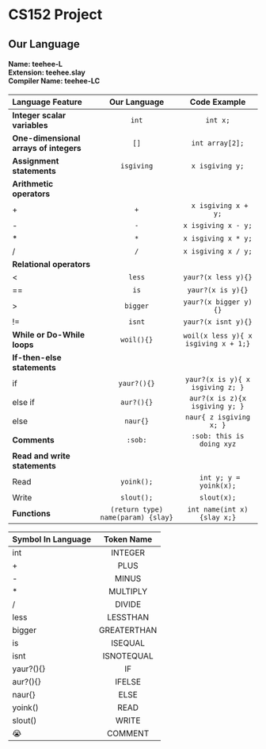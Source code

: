 # CS152 Project
## Our Language
#### Name: teehee-L <br />Extension: teehee.slay<br />Compiler Name: teehee-LC
|**Language Feature**|**Our Language**|**Code Example**|
| :--- | :---: | :---: |
|**Integer scalar variables**|`int`|`int x;`|
|**One-dimensional arrays of integers**| `[]`| `int array[2];` |
|**Assignment statements**|`isgiving`|`x isgiving y;`|
|**Arithmetic operators**|
|+|`+`|` x isgiving x + y;`|
|-|`-`|`x isgiving x - y;`|
|*|`*`|`x isgiving x * y;`|
|/|`/`|`x isgiving x / y;`|
|**Relational operators**|
|<|`less`|`yaur?(x less y){}`|
|==|`is`|`yaur?(x is y){}`|
|>|`bigger`|`yaur?(x bigger y){}`|
|!=|`isnt`|`yaur?(x isnt y){}`|
|**While or Do-While loops**|`woil(){}`|`woil(x less y){ x isgiving x + 1;}`|
|**If-then-else statements**|
|if|`yaur?(){}`|`yaur?(x is y){ x isgiving z; }`|
|else if|`aur?(){}`|`aur?(x is z){x isgiving y; }`|
|else|`naur{}`|`naur{ z isgiving x; }`|
|**Comments**|`:sob:`|`:sob: this is doing xyz`|
|**Read and write statements**|
|Read|`yoink();`|` int y; y = yoink(x);`|
|Write|`slout();`|`slout(x);`|
|**Functions**|`(return type) name(param) {slay}`|`int name(int x) {slay x;}`|

|**Symbol In Language**|**Token Name**|
| :--- | :---: |
|int|INTEGER|
|+|PLUS|
|-|MINUS|
|*|MULTIPLY|
|/|DIVIDE
|less|LESSTHAN|
|bigger|GREATERTHAN|
|is|ISEQUAL|
|isnt|ISNOTEQUAL|
|yaur?(){}|IF|
|aur?(){}|IFELSE|
|naur{}|ELSE|
|yoink()|READ|
|slout()|WRITE|
|:sob:|COMMENT|

